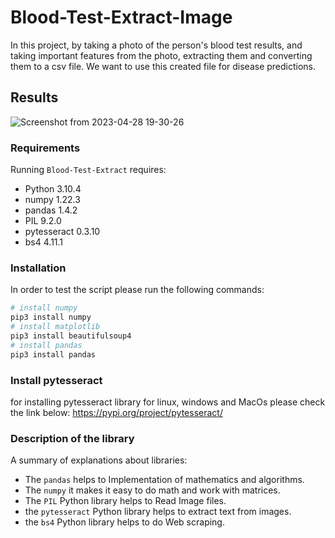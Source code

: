 # Blood-Test-Extract-Image
In this project, by taking a photo of the person's blood test results, and taking important features from the photo, extracting them and converting them to a csv file. We want to use this created file for disease predictions.

## Results
![Screenshot from 2023-04-28 19-30-26](https://user-images.githubusercontent.com/113052872/235197308-25f4136f-a33c-4626-be87-02b56470a146.png)


### Requirements
Running `Blood-Test-Extract` requires:
* Python 3.10.4
* numpy 1.22.3
* pandas 1.4.2
* PIL 9.2.0
* pytesseract 0.3.10
* bs4 4.11.1

### Installation
In order to test the script please run the following commands:
```sh
# install numpy
pip3 install numpy
# install matplotlib
pip3 install beautifulsoup4
# install pandas
pip3 install pandas
```

### Install pytesseract
for installing pytesseract library for linux, windows and MacOs please check the link below: 
https://pypi.org/project/pytesseract/


### Description of the library
A summary of explanations about libraries:
* The `pandas` helps to Implementation of mathematics and algorithms.
* The `numpy` it makes it easy to do math and work with matrices.
* The `PIL` Python  library helps to Read Image files.
* the `pytesseract` Python  library helps to extract text from images.
* the `bs4` Python  library helps to do Web scraping.

